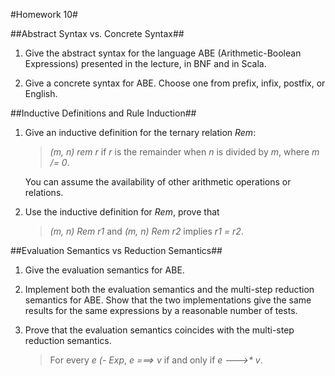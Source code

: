 #Homework 10#

##Abstract Syntax vs. Concrete Syntax##

1. Give the abstract syntax for the language ABE (Arithmetic-Boolean
Expressions) presented in the lecture, in BNF and in Scala.

2. Give a concrete syntax for ABE.  Choose one from prefix, infix, postfix, or
English.

##Inductive Definitions and Rule Induction##

1. Give an inductive definition for the ternary relation *Rem*:

   > *(m, n) rem r* if *r* is the remainder when *n* is divided by *m*, where
   > *m /= 0*.

   You can assume the availability of other arithmetic operations or
relations.

2. Use the inductive definition for *Rem*, prove that

   > *(m, n) Rem r1* and *(m, n) Rem r2* implies *r1 = r2*.

##Evaluation Semantics vs Reduction Semantics##

1. Give the evaluation semantics for ABE.

2. Implement both the evaluation semantics and the multi-step reduction
semantics for ABE.  Show that the two implementations give the same results
for the same expressions by a reasonable number of tests.

3. Prove that the evaluation semantics coincides with the multi-step reduction
semantics.

   > For every *e (- Exp*, *e ===> v* if and only if _e --->\* v_.

